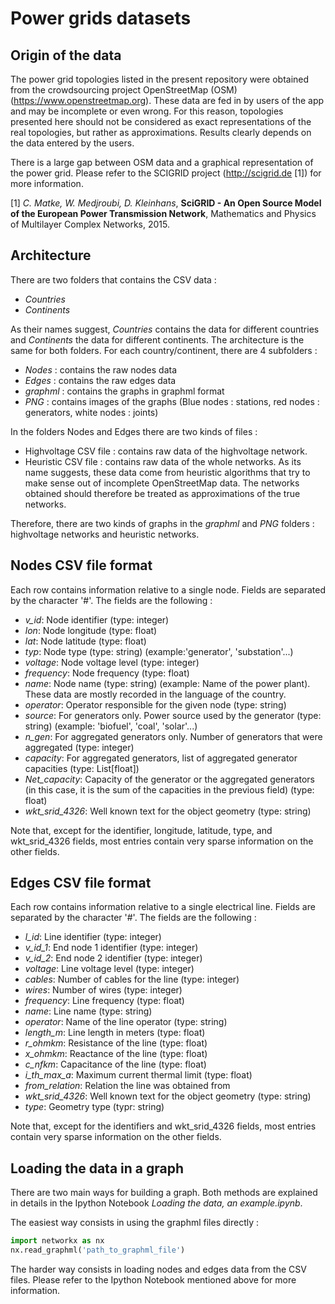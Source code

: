 # Power grids datasets

## Origin of the data

The power grid topologies listed in the present repository were obtained from the crowdsourcing project OpenStreetMap (OSM) (https://www.openstreetmap.org). These data are fed in by users of the app and may be incomplete or even wrong. For this reason, topologies presented here should not be considered as exact representations of the real topologies, but rather as approximations. Results clearly depends on the data entered by the users. 

There is a large gap between OSM data and a graphical representation of the power grid. Please refer to the SCIGRID project (http://scigrid.de [1]) for more information.

[1] *C. Matke, W. Medjroubi, D. Kleinhans*, **SciGRID - An Open Source Model of the European Power Transmission Network**, Mathematics and Physics of Multilayer Complex Networks, 2015.

## Architecture

There are two folders that contains the CSV data :

- *Countries*
- *Continents*

As their names suggest, *Countries* contains the data for different countries and *Continents* the data for different continents. The architecture is the same for both folders. For each country/continent, there are 4 subfolders :

- *Nodes* : contains the raw nodes data
- *Edges* : contains the raw edges data
- *graphml* : contains the graphs in graphml format
- *PNG* : contains images of the graphs (Blue nodes : stations, red nodes : generators, white nodes : joints)

In the folders Nodes and Edges there are two kinds of files :

- Highvoltage CSV file : contains raw data of the highvoltage network.
- Heuristic CSV file : contains raw data of the whole networks. As its name suggests, these data come from heuristic algorithms that try to make sense out of incomplete OpenStreetMap data. The networks obtained should therefore be treated as approximations of the true networks.

Therefore, there are two kinds of graphs in the *graphml* and *PNG* folders : highvoltage networks and heuristic networks.

## Nodes CSV file format

Each row contains information relative to a single node. Fields are separated by the character '#'. The fields are the following :

- *v_id*: Node identifier (type: integer)
- *lon*: Node longitude (type: float)
- *lat*: Node latitude (type: float)
- *typ*: Node type (type: string) (example:'generator', 'substation'...)
- *voltage*: Node voltage level (type: integer)
- *frequency*: Node frequency (type: float)
- *name*: Node name (type: string) (example: Name of the power plant). These data are mostly recorded in the language of the country.
- *operator*: Operator responsible for the given node (type: string)
- *source*: For generators only. Power source used by the generator (type: string) (example: 'biofuel', 'coal', 'solar'...)
- *n_gen*: For aggregated generators only. Number of generators that were aggregated (type: integer)
- *capacity*: For aggregated generators, list of aggregated generator capacities (type: List[float])
- *Net_capacity*: Capacity of the generator or the aggregated generators (in this case, it is the sum of the capacities in the previous field) (type: float)
- *wkt_srid_4326*: Well known text for the object geometry (type: string) 

Note that, except for the identifier, longitude, latitude, type, and wkt_srid_4326 fields, most entries contain very sparse information on the other fields.

## Edges CSV file format

Each row contains information relative to a single electrical line. Fields are separated by the character '#'. The fields are the following :

- *l_id*: Line identifier (type: integer)
- *v_id_1*: End node 1 identifier (type: integer)
- *v_id_2*: End node 2 identifier (type: integer)
- *voltage*: Line voltage level (type: integer)
- *cables*: Number of cables for the line (type: integer)
- *wires*: Number of wires (type: integer)
- *frequency*: Line frequency (type: float)
- *name*: Line name (type: string)
- *operator*: Name of the line operator (type: string)
- *length_m*: Line length in meters (type: float)
- *r_ohmkm*: Resistance of the line (type: float)
- *x_ohmkm*: Reactance of the line (type: float)
- *c_nfkm*: Capacitance of the line (type: float)
- *i_th_max_a*: Maximum current thermal limit (type: float)
- *from_relation*: Relation the line was obtained from
- *wkt_srid_4326*: Well known text for the object geometry (type: string) 
- *type*: Geometry type (typr: string)

Note that, except for the identifiers and wkt_srid_4326 fields, most entries contain very sparse information on the other fields.


## Loading the data in a graph

There are two main ways for building a graph. Both methods are explained in details in the Ipython Notebook *Loading the data, an example.ipynb*. 

The easiest way consists in using the graphml files directly :

```python
import networkx as nx
nx.read_graphml('path_to_graphml_file')
```

The harder way consists in loading nodes and edges data from the CSV files. Please refer to the Ipython Notebook mentioned above for more information.

